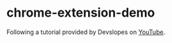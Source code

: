 # chrome-extension-demo

Following a tutorial provided by Devslopes on [YouTube](https://www.youtube.com/watch?v=FB2gJBoSshM&ab_channel=Devslopes).
